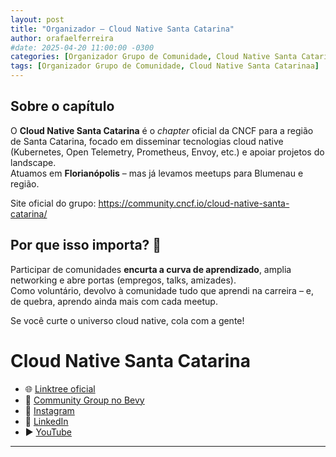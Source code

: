 ```yaml
---
layout: post
title: "Organizador – Cloud Native Santa Catarina"
author: orafaelferreira
#date: 2025-04-20 11:00:00 -0300
categories: [Organizador Grupo de Comunidade, Cloud Native Santa Catarina]
tags: [Organizador Grupo de Comunidade, Cloud Native Santa Catarinaa]
---
```


## Sobre o capítulo

O **Cloud Native Santa Catarina** é o *chapter* oficial da CNCF para a região de Santa Catarina, focado em disseminar tecnologias cloud native (Kubernetes, Open Telemetry, Prometheus, Envoy, etc.) e apoiar projetos do landscape.  
Atuamos em **Florianópolis** – mas já levamos meetups para Blumenau e região.


Site oficial do grupo: <https://community.cncf.io/cloud-native-santa-catarina/>

## Por que isso importa? 💙

Participar de comunidades **encurta a curva de aprendizado**, amplia networking e abre portas (empregos, talks, amizades).  
Como voluntário, devolvo à comunidade tudo que aprendi na carreira – e, de quebra, aprendo ainda mais com cada meetup.

Se você curte o universo cloud native, cola com a gente!

# Cloud Native Santa Catarina

* 🌐 [Linktree oficial](https://linktr.ee/cloudnativesc)
* 🤝 [Community Group no Bevy](https://community.cncf.io/cloud-native-santa-catarina/)
* 📸 [Instagram](https://www.instagram.com/cncf.sc/)
* 💼 [LinkedIn](https://www.linkedin.com/company/cncfsc/)
* ▶️ [YouTube](https://www.youtube.com/@cloudnativesc)

---

